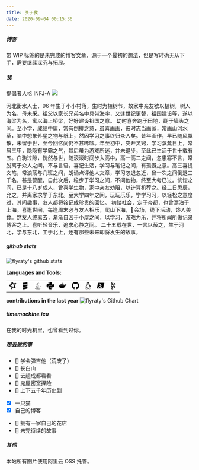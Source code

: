 ```yaml
---
title: 关于我
date: 2020-09-04 00:15:36
---
```

##### 博客
带 WIP 标签的是未完成的博客文章，源于一个最初的想法，但是写时确无从下手，需要继续深究与拓展。

##### 我
提倡者人格 INFJ-A
![](https://timemachine-blog.oss-cn-beijing.aliyuncs.com/img/007S8ZIlly1gjdilxekkuj31np0u0wm2.jpg)

河北衡水人士，96 年生于小小村落，生时为植树节，故家中亲友欲以植树，树人为名，母未采。祖父以家长兄弟名中具带海字，又逢世纪更替，祖国建设等，遂以海梁为名，寓以海上桥梁，好好建设祖国之意。
幼时喜奔跑于田地，翻于墙头之间。至小学，成绩中庸，常有倒排之意，虽喜画画，彼时志当画家，常画山河水草，脑中想象外星之物与纸上，然因学习之事终归众人矣。昔年画作，早已随风飘散，未留于世，至今回忆间仍不甚唏嘘。年至初中，突开灵窍，学习蒸蒸日上，常居三甲，隐隐有学霸之气，其后虽为游戏所迷，并未退步，至此已生活于世十载有五。白驹过隙，恍然与世，随滚滚时间步入高中，高一高二之间，忽患寡不言，常脱离于众人之间，不与言语。喜记生活，学习与笔记之间，有孤僻之意。高三喜提文笔，常浪荡与几班之间，朗诵点评他人文章，学习忽退忽近，曾一次之间倒退三千名，甚是警醒，自此次后，稳步于学习之间，不问他物，终至大考已过。恍惚之间，已是十八岁成人，曾喜学生物，家中亲友劝阻，以计算机荐之。经三日思辰，允之，并离家求学于东北。至大学四年之间，玩玩乐乐，学学习习，以轻松之意度过，其间趣事，友人都将铭记成珍贵的回忆。
初踏社会，定于帝都，也曾漂泊于上海。喜逛世间，每逢周末必与友人相乐，爬山下海，🎵会场，线下活动，馋人美食。然友人终离去，渐渐自囚于小屋之间，以学习，游戏为乐，并将所闻所做记录博客之上。喜听轻音乐，追求心静之间。
二十五载在世，一言以蔽之，生于河北，学与东北，工于北上，还有那些未来即将发生的故事，

##### github stats
![flyraty's github stats](https://github-readme-stats.vercel.app/api?username=flyraty&show_icons=true)

**Languages and Tools:**

||||||||||
|---|---|--|--|--|--|--|--|--|
|<img height="20" src="./assets/apachespark.svg" title="Apache Spark">|<img height="20" src="./assets/scala.svg" title="Scala">|<img height="20" src="./assets/java.svg" title="Java">|<img height="20" src="./assets/python.svg" title="Python">|<img height="20" src="./assets/docker.svg" title="Docker">|<img height="20" src="./assets/github.svg" title="Github">|<img height="20" src="./assets/linux.svg" title="Linux">|<img height="20" src="./assets/powershell.svg" title="shell">|<img height="20" src="./assets/apachekafka.svg" title="Apache Kafka">|

**contributions in the last year**
<img src="http://ghchart.rshah.org/409ba5/flyraty" alt="flyraty's Github Chart" />

##### timemachine.icu
在我的时光机里，也曾看到过你。

##### 想去做的事
- [] 学会弹吉他（荒废了）
- [] 长白山
- [] 去趟成都看看
- [] 鬼屋密室探险
- [] 上下五千年历史剧
- [x] 一只猫
- [x] 自己的博客
- [] 拥有一家自己的花店
- [] 未完待续的故事

##### 其他
本站所有图片使用阿里云 OSS 托管。


